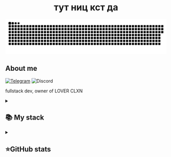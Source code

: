 <h1 align="center"> тут ниц кст да </h1>

<p align="center">
 <img width="600" src="assets/github-snake.svg" alt="snake"/>
</p>

## About me
[![Telegram](https://img.shields.io/badge/-Telegram-2CA5E0?style=for-the-badge&logo=telegram&logoColor=8A0303&label=@emotionswaggage&labelColor=black&color=8A0303)](https://t.me/emotionswaggage)
![Discord](https://img.shields.io/discord/1227393018596687983?style=for-the-badge&logo=Discord&logoColor=8A0303&label=LOVER%20CLXN&labelColor=black&color=8A0303&link=https%3A%2F%2Fdiscord.gg%2FNFJhpttC6E)

fullstack dev, owner of LOVER CLXN

<details align="left">
  <summary><h2><b>📚 My stack</b></h2></summary>
  <p>
    <h3>Langs</h3>
    <img src="https://skillicons.dev/icons?i=dotnet,cs,py,html,css,php,js,cpp&perline=10" />
    <h3>Frameworks / Tools</h3>
    <img src="https://skillicons.dev/icons?i=linux,docker&perline=7" />
    <h3>Software</h3>
    <img src="https://skillicons.dev/icons?i=visualstudio,atom&perline=7" />
    <br>
  </p>
</details>


<details align="left">
  <summary><h2><b>⭐GitHub stats</b></h2></summary>
  <p>
   <img src="https://github-readme-stats.vercel.app/api/top-langs/?username=nitzlover&theme=dark&layout=compact&hide_border=true&bg_color=00000000" />
   <br>
   <img src="https://github-readme-stats.vercel.app/api?username=nitzlover&count_private=true&show_icons=true&theme=dark&hide_border=true&bg_color=00000000" />
  </p>
</details>

